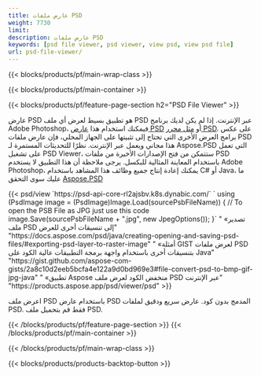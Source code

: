 ```yaml
---
title: عارض ملفات PSD
weight: 7730
limit: 
description: عارض ملفات PSD
keywords: [psd file viewer, psd viewer, view psd, view psd file]
url: psd-file-viewer/
---
```


{{< blocks/products/pf/main-wrap-class >}}

{{< blocks/products/pf/main-container >}}

{{< blocks/products/pf/feature-page-section h2="PSD File Viewer" >}}
<p>عارض PSD هو تطبيق بسيط لعرض أي ملف PSD عبر الإنترنت. إذا لم يكن لديك برنامج Adobe Photoshop، فيمكنك استخدام هذا <a href="/psd/view/psd-file-viewer">عارض PSD</a> أو <a href="https://products.aspose.app/psd/editor">مثل محرر PSD</a>. على عكس برامج العرض الأخرى التي تحتاج إلى تثبيتها على الجهاز المحلي، فإن عارض ملفات PSD هذا مجاني ويعمل عبر الإنترنت. نظرًا للتحديثات المستمرة لـ Aspose.PSD التي تعمل على تشغيل PSD Viewer، ستتمكن من فتح الإصدارات الأخيرة من ملفات PSD باستخدام المعاينة المثالية للبكسل. يرجى ملاحظة أن هذا التطبيق لا يستخدم Adobe Photoshop، يمكنك إعادة إنتاج جميع وظائف هذا المشاهد باستخدام C# أو Java، ما عليك سوى التحقق <a href="https://products.aspose.com/psd">Aspose.PSD</a></p>
{{< psd/view `https://psd-api-core-rl2ajsbv.k8s.dynabic.com/` 
`    using (PsdImage image = (PsdImage)Image.Load(sourcePsbFileName))
    {
	    // To open the PSB File as JPG just use this code
        image.Save(sourcePsbFileName + ".jpg",  new JpegOptions());
    }` "
«تصدير ملف PSD إلى تنسيقات أخرى للعرض" "https://docs.aspose.com/psd/java/creating-opening-and-saving-psd-files/#exporting-psd-layer-to-raster-image" "
«أمثلة GIST لعرض ملفات PSD بتنسيقات أخرى باستخدام واجهة برمجة التطبيقات عالية الكود على Java" "https://gist.github.com/aspose-com-gists/2a8c10d2eeb5bcfa4e122a9d0bd969e3#file-convert-psd-to-bmp-gif-jpg-java" "
«تطبيق Aspose منخفض الكود لعرض ملف PSD عبر الإنترنت" "https://products.aspose.app/psd/viewer/psd" >}}
<p>اعرض ملف PSD باستخدام عارض PSD المدمج بدون كود. عارض سريع ودقيق لملفات PSD. فقط قم بتحميل ملف PSD.</p>
{{< /blocks/products/pf/feature-page-section >}}
{{< /blocks/products/pf/main-container >}}


{{< /blocks/products/pf/main-wrap-class >}}

{{< blocks/products/products-backtop-button >}}
